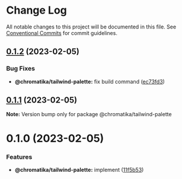 # Change Log

All notable changes to this project will be documented in this file.
See [Conventional Commits](https://conventionalcommits.org) for commit guidelines.

## [0.1.2](https://github.com/tkofh/chromatika/compare/@chromatika/tailwind-palette@0.1.1...@chromatika/tailwind-palette@0.1.2) (2023-02-05)


### Bug Fixes

* **@chromatika/tailwind-palette:** fix build command ([ec73fd3](https://github.com/tkofh/chromatika/commit/ec73fd359bd1a4d92d10a423ab2bf2952e29da29))





## [0.1.1](https://github.com/tkofh/chromatika/compare/@chromatika/tailwind-palette@0.1.0...@chromatika/tailwind-palette@0.1.1) (2023-02-05)

**Note:** Version bump only for package @chromatika/tailwind-palette





# 0.1.0 (2023-02-05)


### Features

* **@chromatika/tailwind-palette:** implement ([11f5b53](https://github.com/tkofh/chromatika/commit/11f5b53b276bf347108105d15155a1b53b5e25a8))
